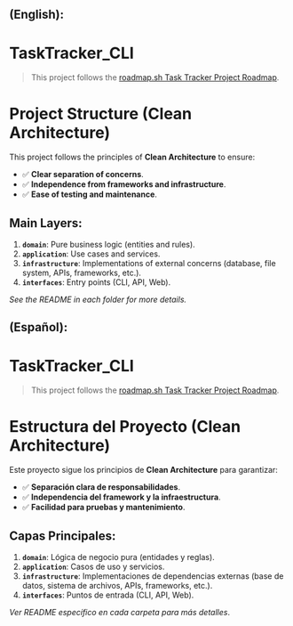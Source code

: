 ## (English):

# TaskTracker_CLI

> This project follows the [roadmap.sh Task Tracker Project Roadmap](https://roadmap.sh/projects/task-tracker).

# Project Structure (Clean Architecture)

This project follows the principles of **Clean Architecture** to ensure:

- ✅ **Clear separation of concerns**.
- ✅ **Independence from frameworks and infrastructure**.
- ✅ **Ease of testing and maintenance**.

## Main Layers:

1. **`domain`**: Pure business logic (entities and rules).
2. **`application`**: Use cases and services.
3. **`infrastructure`**: Implementations of external concerns (database, file system, APIs, frameworks, etc.).
4. **`interfaces`**: Entry points (CLI, API, Web).

_See the README in each folder for more details._

## (Español):

# TaskTracker_CLI

> This project follows the [roadmap.sh Task Tracker Project Roadmap](https://roadmap.sh/projects/task-tracker).

# Estructura del Proyecto (Clean Architecture)

Este proyecto sigue los principios de **Clean Architecture** para garantizar:

- ✅ **Separación clara de responsabilidades**.
- ✅ **Independencia del framework y la infraestructura**.
- ✅ **Facilidad para pruebas y mantenimiento**.

## Capas Principales:

1. **`domain`**: Lógica de negocio pura (entidades y reglas).
2. **`application`**: Casos de uso y servicios.
3. **`infrastructure`**: Implementaciones de dependencias externas (base de datos, sistema de archivos, APIs, frameworks, etc.).
4. **`interfaces`**: Puntos de entrada (CLI, API, Web).

_Ver README específico en cada carpeta para más detalles_.
